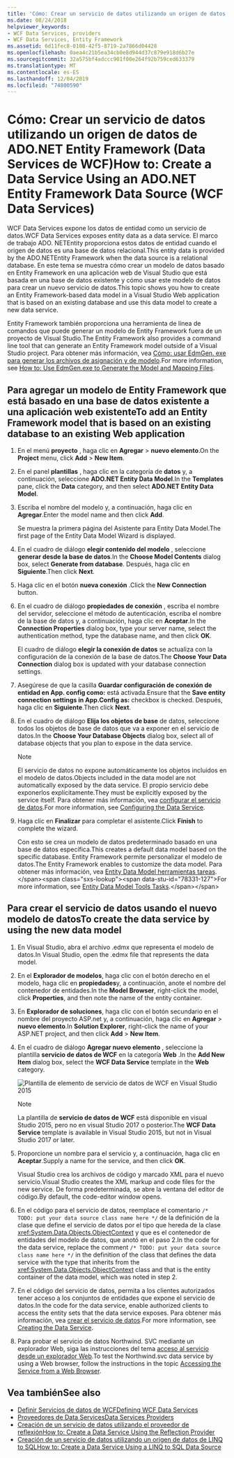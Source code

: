 ```yaml
---
title: 'Cómo: Crear un servicio de datos utilizando un origen de datos de ADO.NET Entity Framework (Data Services de WCF)'
ms.date: 08/24/2018
helpviewer_keywords:
- WCF Data Services, providers
- WCF Data Services, Entity Framework
ms.assetid: 6d11fec8-0108-42f5-8719-2a7866d04428
ms.openlocfilehash: 0aea4c21b5ea34cb0e8d944d37c879e918d6b27e
ms.sourcegitcommit: 32a575bf4adccc901f00e264f92b759ced633379
ms.translationtype: MT
ms.contentlocale: es-ES
ms.lasthandoff: 12/04/2019
ms.locfileid: "74800590"
---
```

# <a name="how-to-create-a-data-service-using-an-adonet-entity-framework-data-source-wcf-data-services"></a><span data-ttu-id="78331-102">Cómo: Crear un servicio de datos utilizando un origen de datos de ADO.NET Entity Framework (Data Services de WCF)</span><span class="sxs-lookup"><span data-stu-id="78331-102">How to: Create a Data Service Using an ADO.NET Entity Framework Data Source (WCF Data Services)</span></span>

<span data-ttu-id="78331-103">WCF Data Services expone los datos de entidad como un servicio de datos.</span><span class="sxs-lookup"><span data-stu-id="78331-103">WCF Data Services exposes entity data as a data service.</span></span> <span data-ttu-id="78331-104">El marco de trabajo ADO. NETEntity proporciona estos datos de entidad cuando el origen de datos es una base de datos relacional.</span><span class="sxs-lookup"><span data-stu-id="78331-104">This entity data is provided by the ADO.NETEntity Framework when the data source is a relational database.</span></span> <span data-ttu-id="78331-105">En este tema se muestra cómo crear un modelo de datos basado en Entity Framework en una aplicación web de Visual Studio que está basada en una base de datos existente y cómo usar este modelo de datos para crear un nuevo servicio de datos.</span><span class="sxs-lookup"><span data-stu-id="78331-105">This topic shows you how to create an Entity Framework-based data model in a Visual Studio Web application that is based on an existing database and use this data model to create a new data service.</span></span>

<span data-ttu-id="78331-106">Entity Framework también proporciona una herramienta de línea de comandos que puede generar un modelo de Entity Framework fuera de un proyecto de Visual Studio.</span><span class="sxs-lookup"><span data-stu-id="78331-106">The Entity Framework also provides a command line tool that can generate an Entity Framework model outside of a Visual Studio project.</span></span> <span data-ttu-id="78331-107">Para obtener más información, vea [Cómo: usar EdmGen. exe para generar los archivos de asignación y de modelo](../adonet/ef/how-to-use-edmgen-exe-to-generate-the-model-and-mapping-files.md).</span><span class="sxs-lookup"><span data-stu-id="78331-107">For more information, see [How to: Use EdmGen.exe to Generate the Model and Mapping Files](../adonet/ef/how-to-use-edmgen-exe-to-generate-the-model-and-mapping-files.md).</span></span>

## <a name="to-add-an-entity-framework-model-that-is-based-on-an-existing-database-to-an-existing-web-application"></a><span data-ttu-id="78331-108">Para agregar un modelo de Entity Framework que está basado en una base de datos existente a una aplicación web existente</span><span class="sxs-lookup"><span data-stu-id="78331-108">To add an Entity Framework model that is based on an existing database to an existing Web application</span></span>

1. <span data-ttu-id="78331-109">En el menú **proyecto** , haga clic en **Agregar** > **nuevo elemento**.</span><span class="sxs-lookup"><span data-stu-id="78331-109">On the **Project** menu, click **Add** > **New Item**.</span></span>

2. <span data-ttu-id="78331-110">En el panel **plantillas** , haga clic en la categoría de **datos** y, a continuación, seleccione **ADO.NET Entity Data Model**.</span><span class="sxs-lookup"><span data-stu-id="78331-110">In the **Templates** pane, click the **Data** category, and then select **ADO.NET Entity Data Model**.</span></span>

3. <span data-ttu-id="78331-111">Escriba el nombre del modelo y, a continuación, haga clic en **Agregar**.</span><span class="sxs-lookup"><span data-stu-id="78331-111">Enter the model name and then click **Add**.</span></span>

     <span data-ttu-id="78331-112">Se muestra la primera página del Asistente para Entity Data Model.</span><span class="sxs-lookup"><span data-stu-id="78331-112">The first page of the Entity Data Model Wizard is displayed.</span></span>

4. <span data-ttu-id="78331-113">En el cuadro de diálogo **elegir contenido del modelo** , seleccione **generar desde la base de datos**.</span><span class="sxs-lookup"><span data-stu-id="78331-113">In the **Choose Model Contents** dialog box, select **Generate from database**.</span></span> <span data-ttu-id="78331-114">Después, haga clic en **Siguiente**.</span><span class="sxs-lookup"><span data-stu-id="78331-114">Then click **Next**.</span></span>

5. <span data-ttu-id="78331-115">Haga clic en el botón **nueva conexión** .</span><span class="sxs-lookup"><span data-stu-id="78331-115">Click the **New Connection** button.</span></span>

6. <span data-ttu-id="78331-116">En el cuadro de diálogo **propiedades de conexión** , escriba el nombre del servidor, seleccione el método de autenticación, escriba el nombre de la base de datos y, a continuación, haga clic en **Aceptar**.</span><span class="sxs-lookup"><span data-stu-id="78331-116">In the **Connection Properties** dialog box, type your server name, select the authentication method, type the database name, and then click **OK**.</span></span>

     <span data-ttu-id="78331-117">El cuadro de diálogo **elegir la conexión de datos** se actualiza con la configuración de la conexión de la base de datos.</span><span class="sxs-lookup"><span data-stu-id="78331-117">The **Choose Your Data Connection** dialog box is updated with your database connection settings.</span></span>

7. <span data-ttu-id="78331-118">Asegúrese de que la casilla **Guardar configuración de conexión de entidad en App. config como:** está activada.</span><span class="sxs-lookup"><span data-stu-id="78331-118">Ensure that the **Save entity connection settings in App.Config as:** checkbox is checked.</span></span> <span data-ttu-id="78331-119">Después, haga clic en **Siguiente**.</span><span class="sxs-lookup"><span data-stu-id="78331-119">Then click **Next**.</span></span>

8. <span data-ttu-id="78331-120">En el cuadro de diálogo **Elija los objetos de base** de datos, seleccione todos los objetos de base de datos que va a exponer en el servicio de datos.</span><span class="sxs-lookup"><span data-stu-id="78331-120">In the **Choose Your Database Objects** dialog box, select all of database objects that you plan to expose in the data service.</span></span>

    > [!NOTE]
    > <span data-ttu-id="78331-121">El servicio de datos no expone automáticamente los objetos incluidos en el modelo de datos.</span><span class="sxs-lookup"><span data-stu-id="78331-121">Objects included in the data model are not automatically exposed by the data service.</span></span> <span data-ttu-id="78331-122">El propio servicio debe exponerlos explícitamente.</span><span class="sxs-lookup"><span data-stu-id="78331-122">They must be explicitly exposed by the service itself.</span></span> <span data-ttu-id="78331-123">Para obtener más información, vea [configurar el servicio de datos](configuring-the-data-service-wcf-data-services.md).</span><span class="sxs-lookup"><span data-stu-id="78331-123">For more information, see [Configuring the Data Service](configuring-the-data-service-wcf-data-services.md).</span></span>

9. <span data-ttu-id="78331-124">Haga clic en **Finalizar** para completar el asistente.</span><span class="sxs-lookup"><span data-stu-id="78331-124">Click **Finish** to complete the wizard.</span></span>

     <span data-ttu-id="78331-125">Con esto se crea un modelo de datos predeterminado basado en una base de datos específica.</span><span class="sxs-lookup"><span data-stu-id="78331-125">This creates a default data model based on the specific database.</span></span> <span data-ttu-id="78331-126">Entity Framework permite personalizar el modelo de datos.</span><span class="sxs-lookup"><span data-stu-id="78331-126">The Entity Framework enables to customize the data model.</span></span> <span data-ttu-id="78331-127">Para obtener más información, vea [Entity Data Model herramientas tareas](https://docs.microsoft.com/previous-versions/dotnet/netframework-4.0/bb738480(v=vs.100)).</span><span class="sxs-lookup"><span data-stu-id="78331-127">For more information, see [Entity Data Model Tools Tasks](https://docs.microsoft.com/previous-versions/dotnet/netframework-4.0/bb738480(v=vs.100)).</span></span>

## <a name="to-create-the-data-service-by-using-the-new-data-model"></a><span data-ttu-id="78331-128">Para crear el servicio de datos usando el nuevo modelo de datos</span><span class="sxs-lookup"><span data-stu-id="78331-128">To create the data service by using the new data model</span></span>

1. <span data-ttu-id="78331-129">En Visual Studio, abra el archivo .edmx que representa el modelo de datos.</span><span class="sxs-lookup"><span data-stu-id="78331-129">In Visual Studio, open the .edmx file that represents the data model.</span></span>

2. <span data-ttu-id="78331-130">En el **Explorador de modelos**, haga clic con el botón derecho en el modelo, haga clic en **propiedades**y, a continuación, anote el nombre del contenedor de entidades.</span><span class="sxs-lookup"><span data-stu-id="78331-130">In the **Model Browser**, right-click the model, click **Properties**, and then note the name of the entity container.</span></span>

3. <span data-ttu-id="78331-131">En **Explorador de soluciones**, haga clic con el botón secundario en el nombre del proyecto ASP.net y, a continuación, haga clic en **Agregar** > **nuevo elemento**.</span><span class="sxs-lookup"><span data-stu-id="78331-131">In **Solution Explorer**, right-click the name of your ASP.NET project, and then click **Add** > **New Item**.</span></span>

4. <span data-ttu-id="78331-132">En el cuadro de diálogo **Agregar nuevo elemento** , seleccione la plantilla **servicio de datos de WCF** en la categoría **Web** .</span><span class="sxs-lookup"><span data-stu-id="78331-132">In the **Add New Item** dialog box, select the **WCF Data Service** template in the **Web** category.</span></span>

   ![Plantilla de elemento de servicio de datos de WCF en Visual Studio 2015](./media/wcf-data-service-item-template.png)

   > [!NOTE]
   > <span data-ttu-id="78331-134">La plantilla de **servicio de datos de WCF** está disponible en visual Studio 2015, pero no en visual Studio 2017 o posterior.</span><span class="sxs-lookup"><span data-stu-id="78331-134">The **WCF Data Service** template is available in Visual Studio 2015, but not in Visual Studio 2017 or later.</span></span>

5. <span data-ttu-id="78331-135">Proporcione un nombre para el servicio y, a continuación, haga clic en **Aceptar**.</span><span class="sxs-lookup"><span data-stu-id="78331-135">Supply a name for the service, and then click **OK**.</span></span>

     <span data-ttu-id="78331-136">Visual Studio crea los archivos de código y marcado XML para el nuevo servicio.</span><span class="sxs-lookup"><span data-stu-id="78331-136">Visual Studio creates the XML markup and code files for the new service.</span></span> <span data-ttu-id="78331-137">De forma predeterminada, se abre la ventana del editor de código.</span><span class="sxs-lookup"><span data-stu-id="78331-137">By default, the code-editor window opens.</span></span>

6. <span data-ttu-id="78331-138">En el código para el servicio de datos, reemplace el comentario `/* TODO: put your data source class name here */` de la definición de la clase que define el servicio de datos por el tipo que hereda de la clase <xref:System.Data.Objects.ObjectContext> y que es el contenedor de entidades del modelo de datos, que anotó en el paso 2.</span><span class="sxs-lookup"><span data-stu-id="78331-138">In the code for the data service, replace the comment `/* TODO: put your data source class name here */` in the definition of the class that defines the data service with the type that inherits from the <xref:System.Data.Objects.ObjectContext> class and that is the entity container of the data model, which was noted in step 2.</span></span>

7. <span data-ttu-id="78331-139">En el código del servicio de datos, permita a los clientes autorizados tener acceso a los conjuntos de entidades que expone el servicio de datos.</span><span class="sxs-lookup"><span data-stu-id="78331-139">In the code for the data service, enable authorized clients to access the entity sets that the data service exposes.</span></span> <span data-ttu-id="78331-140">Para obtener más información, vea [crear el servicio de datos](creating-the-data-service.md).</span><span class="sxs-lookup"><span data-stu-id="78331-140">For more information, see [Creating the Data Service](creating-the-data-service.md).</span></span>

8. <span data-ttu-id="78331-141">Para probar el servicio de datos Northwind. SVC mediante un explorador Web, siga las instrucciones del tema [acceso al servicio desde un explorador Web](accessing-the-service-from-a-web-browser-wcf-data-services-quickstart.md).</span><span class="sxs-lookup"><span data-stu-id="78331-141">To test the Northwind.svc data service by using a Web browser, follow the instructions in the topic [Accessing the Service from a Web Browser](accessing-the-service-from-a-web-browser-wcf-data-services-quickstart.md).</span></span>

## <a name="see-also"></a><span data-ttu-id="78331-142">Vea también</span><span class="sxs-lookup"><span data-stu-id="78331-142">See also</span></span>

- [<span data-ttu-id="78331-143">Definir Servicios de datos de WCF</span><span class="sxs-lookup"><span data-stu-id="78331-143">Defining WCF Data Services</span></span>](defining-wcf-data-services.md)
- [<span data-ttu-id="78331-144">Proveedores de Data Services</span><span class="sxs-lookup"><span data-stu-id="78331-144">Data Services Providers</span></span>](data-services-providers-wcf-data-services.md)
- [<span data-ttu-id="78331-145">Creación de un servicio de datos utilizando el proveedor de reflexión</span><span class="sxs-lookup"><span data-stu-id="78331-145">How to: Create a Data Service Using the Reflection Provider</span></span>](create-a-data-service-using-rp-wcf-data-services.md)
- [<span data-ttu-id="78331-146">Creación de un servicio de datos utilizando un origen de datos de LINQ to SQL</span><span class="sxs-lookup"><span data-stu-id="78331-146">How to: Create a Data Service Using a LINQ to SQL Data Source</span></span>](create-a-data-service-using-linq-to-sql-wcf.md)
